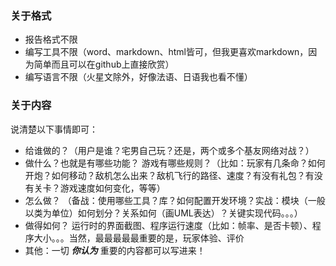 ### 关于格式

* 报告格式不限
* 编写工具不限（word、markdown、html皆可，但我更喜欢markdown，因为简单而且可以在github上直接欣赏）
* 编写语言不限（火星文除外，好像法语、日语我也看不懂）


### 关于内容 

说清楚以下事情即可：

* 给谁做的？（用户是谁？宅男自己玩？还是，两个或多个基友网络对战？）
* 做什么？也就是有哪些功能？ 游戏有哪些规则？（比如：玩家有几条命？如何开炮？如何移动？敌机怎么出来？敌机飞行的路径、速度？有没有礼包？有没有关卡？游戏速度如何变化，等等）
* 怎么做？  （备战：使用哪些工具？库？如何配置开发环境？实战：模块（一般以类为单位）如何划分？关系如何（画UML表达）？关键实现代码。。。）
* 做得如何？  运行时的界面截图、程序运行速度（比如：帧率、是否卡顿）、程序大小。。。当然，最最最最最重要的是，玩家体验、评价
* 其他：一切 ***你认为*** 重要的内容都可以写进来！